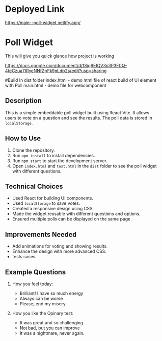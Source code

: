 # Deployed Link
https://main--poll-widget.netlify.app/

# Poll Widget
This will give you quick glance how project is working

https://docs.google.com/document/d/18ig9EIQV3n3P3F0Q-4teCzua7tRyeNNfZpFk9pLdp2s/edit?usp=sharing


#Build
In dist folder
index.html - demo html file of react build of UI element with Poll
main.html - demo file for webcomponent 

## Description
This is a simple embeddable poll widget built using React Vite. It allows users to vote on a question and see the results. The poll data is stored in `localStorage`.

## How to Use
1. Clone the repository.
2. Run `npm install` to install dependencies.
3. Run `npm start` to start the development server.
4. Open `index.html` and `test.html` in the `dist` folder to see the poll widget with different questions.

## Technical Choices
- Used React for building UI components.
- Used `localStorage` to save votes.
- Created a responsive design using CSS.
- Made the widget reusable with different questions and options.
- Ensured multiple polls can be displayed on the same page

## Improvements Needed
- Add animations for voting and showing results.
- Enhance the design with more advanced CSS.
- tests cases

## Example Questions
1. How you feel today:
   - Brilliant! I have so much energy
   - Always can be worse
   - Please, end my misery.

2. How you like the Opinary test:
   - It was great and so challenging
   - Not bad, but you can improve
   - It was a nightmare, never again.
